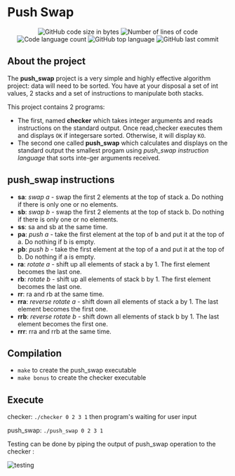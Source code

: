 # Push Swap

<p align="center">
	<img alt="GitHub code size in bytes" src="https://img.shields.io/github/languages/code-size/bperraud/push_swap?color=lightblue" />
	<img alt="Number of lines of code" src="https://img.shields.io/tokei/lines/github/bperraud/push_swap?color=critical" />
	<img alt="Code language count" src="https://img.shields.io/github/languages/count/bperraud/push_swap?color=yellow" />
	<img alt="GitHub top language" src="https://img.shields.io/github/languages/top/bperraud/push_swap?color=blue" />
	<img alt="GitHub last commit" src="https://img.shields.io/github/last-commit/bperraud/push_swap?color=green" />
</p>

## About the project

The **push_swap** project is a very simple and highly effective algorithm project: data will need to be sorted. You have at your disposal a set of int values, 2 stacks and a set of instructions to manipulate both stacks.

This project contains 2 programs:
- The first, named **checker** which takes integer arguments and reads instructions on the standard output. Once read,checker executes them and displays `OK` if integersare sorted. Otherwise, it will display `KO`.
- The second one called **push_swap** which calculates and displays on the standard output the smallest progam using *push_swap instruction language* that sorts inte-ger arguments received.

## push_swap instructions

- **sa**: *swap a* - swap the first 2 elements at the top of stack a. Do nothing if there is only one or no elements.
- **sb**: *swap b* - swap the first 2 elements at the top of stack b. Do nothing if there is only one or no elements.
- **ss**: sa and sb at the same time.
- **pa**: *push a* - take the first element at the top of b and put it at the top of a. Do nothing if b is empty.
- **pb**: *push b* - take the first element at the top of a and put it at the top of b. Do nothing if a is empty.
- **ra**: *rotate a* - shift up all elements of stack a by 1. The first element becomes the last one.
- **rb**: *rotate b* - shift up all elements of stack b by 1. The first element becomes the last one.
- **rr**: ra and rb at the same time.
- **rra**: *reverse rotate a* - shift down all elements of stack a by 1. The last element becomes the first one.
- **rrb**: *reverse rotate b* - shift down all elements of stack b by 1. The last element becomes the first one.
- **rrr**: rra and rrb at the same time.

## Compilation

- `make` to create the push_swap executable
- `make bonus` to create the checker executable

## Execute

checker: `./checker 0 2 3 1` then program's waiting for user input

push_swap: `./push_swap 0 2 3 1`

Testing can be done by piping the output of push_swap operation to the checker :

![testing](https://github.com/bperraud/push_swap/assets/93911934/af8e3b7d-7015-47df-a3dc-9c758e9c7f27)

